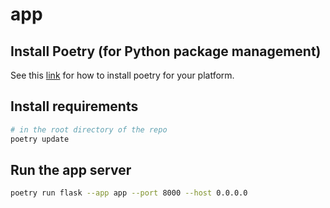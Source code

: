 # app

## Install Poetry (for Python package management)
See this [link](https://python-poetry.org/docs/#installation) for how to install poetry for your platform.

## Install requirements
```bash
# in the root directory of the repo
poetry update
```

## Run the app server
```bash
poetry run flask --app app --port 8000 --host 0.0.0.0
```